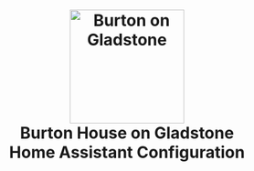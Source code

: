 <h1 align="center">
  <a name="logo" href="http://slacker-labs.com"><img src="https://github.com/jkevinburton/homeassistant-config/blob/main/config/www/celtic-knot.png" alt="Burton on Gladstone" width="200"></a>
  <br>
  Burton House on Gladstone
  <br>
  Home Assistant Configuration
</h1>